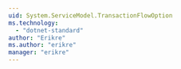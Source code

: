 ```yaml
---
uid: System.ServiceModel.TransactionFlowOption
ms.technology: 
  - "dotnet-standard"
author: "Erikre"
ms.author: "erikre"
manager: "erikre"
---
```

